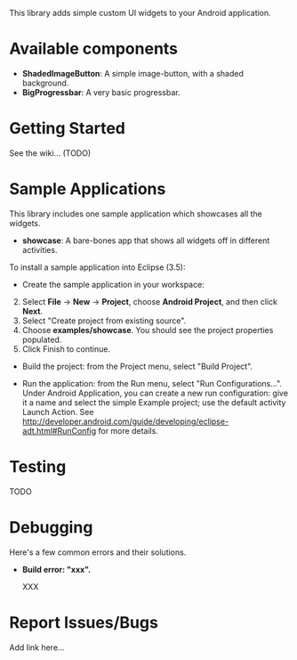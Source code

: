 This library adds simple custom UI widgets to your Android application.

Available components
====================

* __ShadedImageButton__: A simple image-button, with a shaded background.
* __BigProgressbar__: A very basic progressbar.

Getting Started
===============

See the wiki... (TODO)

Sample Applications
===============

This library includes one sample application which showcases all the widgets.

* __showcase__: A bare-bones app that shows all widgets off in different activities.


To install a sample application into Eclipse (3.5):

* Create the sample application in your workspace:
2. Select __File__ -> __New__ -> __Project__, choose __Android Project__, and then click __Next__.
  3. Select "Create project from existing source".
  4. Choose __examples/showcase__. You should see the project properties populated.
  5. Click Finish to continue.

* Build the project: from the Project menu, select "Build Project".

* Run the application: from the Run menu, select "Run Configurations...".  Under Android Application, you can create a new run configuration: give it a name and select the simple Example project; use the default activity Launch Action.  See http://developer.android.com/guide/developing/eclipse-adt.html#RunConfig for more details.


Testing
===============

TODO

Debugging
==========

Here's a few common errors and their solutions.

* __Build error: "xxx".__

  XXX

Report Issues/Bugs
===============
Add link here...
